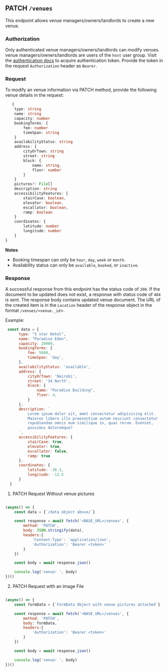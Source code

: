 ## PATCH `/venues`

This endpoint allows venue managers/owners/landlords to create a new venue.

### Authorization
Only authenticated venue managers/owners/landlords can modify venues. venue managers/owners/landlords are users of the `host` user group. Visit the [authentication docs](../authentication/authentication.md) to acquire authentication token. Provide the token in the request `Authorization` header as `Bearer`.

### Request
To modify an venue information via PATCH method, provide the following venue details in the request:


```typescript
   {
    type: string
    name: string
    capacity: number
    bookingTerms: {
        fee: number
        timeSpan: string
    }
    availabilityStatus: string
    address: {
        cityOrTown: string
        street: string
        block: {
            name: string,
            floor: number
        }
    }
    pictures?: File[]
    description: string
    accessibilityFeatures: {
        stairCase: boolean,
        elevator: boolean,
        escallator: boolean,
        ramp: boolean
    }
    coordinates: {
        latitude: number
        longitude: number
    }
}
```

**Notes**
- Booking timespan can only be `hour`, `day`, `week` or `month`.
- Availability status can only be `available`, `booked`, or `inactive`.

### Response

A successful response from this endpoint has the status code of `200`. If the document to be updated does not exist, a response with status code of `404` is sent. The response body contains updated venue document. The URL of the created item is in the `Location` header of the response object in the format `/venues/<venue._id`>.


Example:

  ```javascript
   const data = {
        type: "5 star Hotel",
        name: "Paradise Eden",
        capacity: 20000,
        bookingTerms: {
            fee: 5000,
            timeSpan: 'day',
        },
        availabilityStatus: 'available',
        address: {
            cityOrTown: 'Nairobi',
            street: '34 North',
            block: {
                name: "Paradise Building",
                floor: 4,
            }
        },
        description: `
            Lorem ipsum dolor sit, amet consectetur adipisicing elit. 
            Maiores libero illo praesentium autem nesciunt consectetur 
            repudiandae omnis eum similique in, quas rerum. Eveniet, 
            possimus doloremque?
        `,
        accessibilityFeatures: {
            stairCase: true,
            elevator: true,
            escallator: false,
            ramp: true
        },
        coordinates: {
            latitude: -36.3,
            longitude: -12.5
        }
    }
```

1. PATCH Request Without venue pictures

```javascript

(async() => {
    const data = {`/data object above/`}

    const response = await fetch('<BASE_URL>/venues', {
        method: 'PATCH',
        body: JSON.stringify(data),
        headers:{
            'Content-Type': 'application/json',
            'Authorization': 'Bearer <token>'
        }
    })

    const body = await response.json()

    console.log('venue: ', body)
})()
```

2. PATCH Request with an image File

```javascript

(async() => {
    const formData = {`FormData Object with venue pictures attached`}

    const response = await fetch('<BASE_URL>/venues', {
        method: 'PATCH',
        body: formData,
        headers:{
            'Authorization': 'Bearer <token>'
        }
    })

    const body = await response.json()

    console.log('venue: ', body)
})()
```